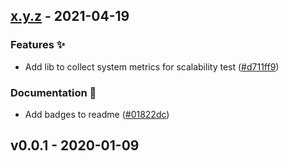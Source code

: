 
<a name="x.y.z"></a>
## [x.y.z] - 2021-04-19
### Features ✨
- Add lib to collect system metrics for scalability test ([#d711ff9](https://github.com/edgexfoundry/edgex-taf-common/commits/d711ff9))
### Documentation 📖
- Add badges to readme ([#01822dc](https://github.com/edgexfoundry/edgex-taf-common/commits/01822dc))

<a name="v0.0.1"></a>
## v0.0.1 - 2020-01-09

[Unreleased]: https://github.com/edgexfoundry/edgex-taf-common/compare/x.y.z...HEAD
[x.y.z]: https://github.com/edgexfoundry/edgex-taf-common/compare/v0.0.1...x.y.z
